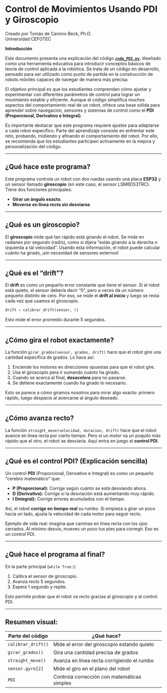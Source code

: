 # Control de Movimientos Usando PDI y Giroscopio

Creado por Tomás de Camino Beck, Ph.D.  
Universidad CEFOTEC

**Introducción**

Este documento presenta una explicación del código [**`code_PDI.py`**](https://github.com/Universidad-Cenfotec/Sumobot/blob/main/c%C3%B3digos_de_ejemplo/code_PDI.py), diseñado como una herramienta educativa para introducir conceptos básicos de teoría de control aplicada a la robótica. Se trata de un código en desarrollo, pensado para ser utilizado como punto de partida en la construcción de robots móviles capaces de navegar de manera más precisa.

El objetivo principal es que los estudiantes comprendan cómo ajustar y experimentar con diferentes parámetros de control para lograr un movimiento estable y eficiente. Aunque el código simplifica muchos aspectos del comportamiento real de un robot, ofrece una base sólida para aprender sobre navegación, sensores y sistemas de control como el **PDI (Proporcional, Derivativo e Integral)**.

Es importante destacar que este programa requiere ajustes para adaptarse a cada robot específico. Parte del aprendizaje consiste en enfrentar este reto, probando, midiendo y afinando el comportamiento del robot. Por ello, se recomienda que los estudiantes participen activamente en la mejora y personalización del código.

---

## ¿Qué hace este programa?

Este programa controla un robot con dos ruedas usando una placa **ESP32** y un sensor llamado **giroscopio** (en este caso, el sensor LSM6DS3TRC). Tiene dos funciones principales:

* **Girar un ángulo exacto**.
* **Moverse en línea recta sin desviarse**.

---

## ¿Qué es un giroscopio?

El **giroscopio** mide qué tan rápido está girando el robot. Se mide en radianes por segundo (rad/s), como si dijera “estás girando a la derecha o izquierda a tal velocidad”. Usando esta información, el robot puede calcular cuánto ha girado, ¡sin necesidad de sensores externos!

---

## ¿Qué es el “drift”?

El **drift** es como un pequeño error constante que tiene el sensor. Si el robot está quieto, el sensor debería decir “0”, pero a veces da un número pequeño distinto de cero. Por eso, se mide el **drift al inicio** y luego se resta cada vez que usamos el giroscopio.

```python
drift = calibrar_drift(sensor, 5)
```

Esto mide el error promedio durante 5 segundos.

---

## ¿Cómo gira el robot exactamente?

La función `girar_grados(sensor, grados, drift)` hace que el robot gire una cantidad específica de grados. Lo hace así:

1. Enciende los motores en direcciones opuestas para que el robot gire.
2. Usa el giroscopio para ir sumando cuánto ha girado.
3. Cuando se acerca al final, **desacelera** para no pasarse.
4. Se detiene exactamente cuando ha girado lo necesario.

Esto se parece a cómo giramos nosotros para mirar algo exacto: primero rápido, luego despacio al acercarse al ángulo deseado.

---

## ¿Cómo avanza recto?

La función `straight_move(velocidad, duracion, drift)` hace que el robot avance en línea recta por cierto tiempo. Pero si un motor va un poquito más rápido que el otro, el robot se desviaría. Aquí entra en juego el **control PDI**.

---

## ¿Qué es el control PDI? (Explicación sencilla)

Un control **PDI** (Proporcional, Derivativo e Integral) es como un pequeño "cerebro matemático" que:

* **P (Proporcional):** Corrige según cuánto se está desviando ahora.
* **D (Derivativo):** Corrige si la desviación está aumentando muy rápido.
* **I (Integral):** Corrige errores acumulados con el tiempo.

Así, el robot **corrige en tiempo real** su rumbo. Si empieza a girar un poco hacia un lado, ajusta la velocidad de cada motor para seguir recto.

Ejemplo de vida real: imagina que caminas en línea recta con los ojos cerrados. Al mínimo desvío, mueves un poco tus pies para corregir. Eso es un control PDI.

---

## ¿Qué hace el programa al final?

En la parte principal (`while True:`):

1. Calibra el sensor de giroscopio.
2. Avanza recto 5 segundos.
3. Espera 1 segundo y repite.

Esto permite probar que el robot va recto gracias al giroscopio y al control PDI.

---

## Resumen visual:

| Parte del código   | ¿Qué hace?                                  |
| ------------------ | ------------------------------------------- |
| `calibrar_drift()` | Mide el error del giroscopio estando quieto |
| `girar_grados()`   | Gira una cantidad precisa de grados         |
| `straight_move()`  | Avanza en línea recta corrigiendo el rumbo  |
| `sensor.gyro[2]`   | Mide el giro en el plano del robot          |
| `PDI`              | Controla corrección con matemáticas simples |
